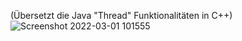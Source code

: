 (Übersetzt die Java "Thread" Funktionalitäten in C++) ![Screenshot 2022-03-01 101555](https://user-images.githubusercontent.com/78038701/156140421-4b65383f-ae7f-466b-a6e4-0b07bc3b4d16.png)
